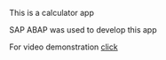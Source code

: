 This is a calculator app 

SAP ABAP was used to develop this app

For video demonstration [click](https://drive.google.com/file/d/1ZBxAFKM2wsn9rpe8SOUBYT7QJbEc7Q4z/view?usp=share_link)
